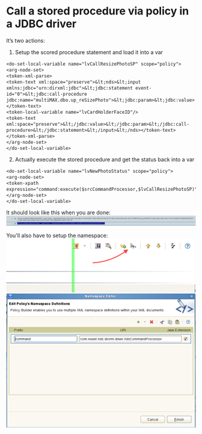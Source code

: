 # Call a stored procedure via policy in a JDBC driver

It’s two actions:

1) Setup the scored procedure statement and load it into a var
```
<do-set-local-variable name="lvCallResizePhotoSP" scope="policy">
<arg-node-set>
<token-xml-parse>
<token-text xml:space="preserve">&lt;nds>&lt;input xmlns:jdbc="urn:dirxml:jdbc">&lt;jdbc:statement event-id="0">&lt;jdbc:call-procedure jdbc:name="multiMAX.dbo.up_reSizePhoto">&lt;jdbc:param>&lt;jdbc:value></token-text>
<token-local-variable name="lvCardHolderFaceID"/>
<token-text xml:space="preserve">&lt;/jdbc:value>&lt;/jdbc:param>&lt;/jdbc:call-procedure>&lt;/jdbc:statement>&lt;/input>&lt;/nds></token-text>
</token-xml-parse>
</arg-node-set>
</do-set-local-variable>
```
2) Actually execute the stored procedure and get the status back into a var
```
<do-set-local-variable name="lvNewPhotoStatus" scope="policy">
<arg-node-set>
<token-xpath expression="command:execute($srcCommandProcessor,$lvCallResizePhotoSP)"/>
</arg-node-set>
</do-set-local-variable>
```
It should look like this when you are done:
<img src="actions.png">

You'll also have to setup the namespace:
<img src="namespacebtn.png">
<img src="namespace.png">
